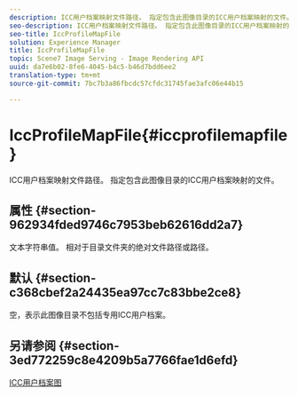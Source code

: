 ```yaml
---
description: ICC用户档案映射文件路径。 指定包含此图像目录的ICC用户档案映射的文件。
seo-description: ICC用户档案映射文件路径。 指定包含此图像目录的ICC用户档案映射的文件。
seo-title: IccProfileMapFile
solution: Experience Manager
title: IccProfileMapFile
topic: Scene7 Image Serving - Image Rendering API
uuid: da7e6b02-8fe6-4045-b4c5-b46d7bdd6ee2
translation-type: tm+mt
source-git-commit: 7bc7b3a86fbcdc57cfdc31745fae3afc06e44b15

---
```



# IccProfileMapFile{#iccprofilemapfile}

ICC用户档案映射文件路径。 指定包含此图像目录的ICC用户档案映射的文件。

## 属性 {#section-962934fded9746c7953beb62616dd2a7}

文本字符串值。 相对于目录文件夹的绝对文件路径或路径。

## 默认 {#section-c368cbef2a24435ea97cc7c83bbe2ce8}

空，表示此图像目录不包括专用ICC用户档案。

## 另请参阅 {#section-3ed772259c8e4209b5a7766fae1d6efd}

[ICC用户档案图](../../../../../is-api/image-catalog/image-serving-api-ref/c-image-catalog-reference/c-icc-profile-map-reference/c-icc-profile-map-reference.md#concept-57b9148ce55249cd825cb7ee19ed057c)
